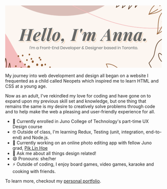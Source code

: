 ![Banner](https://github.com/annajliang/annajliang/blob/master/profile-banner.png)

My journey into web development and design all began on a website I frequented as a child called Neopets which inspired me to learn HTML and CSS at a young age.

Now as an adult, I've rekindled my love for coding and have gone on to expand upon my previous skill set and knowledge, but one thing that remains the same is my desire to creatively solve problems through code and to help make the web a pleasing and user-friendly experience for all.

- 🏫 Currently enrolled in Juno College of Technology's part-time UX Design course
- 🤓 Outside of class, I'm learning Redux, Testing (unit, integration, end-to-end) and Node.js.
- 🚧 Currently working on an online photo editing app with fellow Juno grad, <a href="https://piklinhoe.com/">Pik Lin Hoe</a>
- 💬 Ask me about all things design related!
- 😄 Pronouns: she/her
- ⚡️ Outside of coding, I enjoy board games, video games, karaoke and cooking with friends.

To learn more, checkout my <a href="https://annaliang.dev/">personal portfolio</a>.
